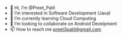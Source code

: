 - 👋 Hi, I’m @Preet_Patil
- 👀 I’m interested in Software Development (Java)
- 🌱 I’m currently learning Cloud Computing
- 💞️ I’m looking to collaborate on Android Develpment
- 📫 How to reach me preet3patil@gmail.com

<!---
Alonewolf963/Alonewolf963 is a ✨ special ✨ repository because its `README.md` (this file) appears on your GitHub profile.
You can click the Preview link to take a look at your changes.
--->
